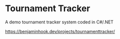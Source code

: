 # Tournament Tracker

A demo tournament tracker system coded in C#/.NET

https://benjaminhook.dev/projects/tournamenttracker/
